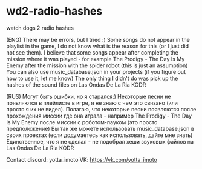 # wd2-radio-hashes
watch dogs 2 radio hashes

(ENG)
There may be errors, but I tried :)
Some songs do not appear in the playlist in the game, I do not know what is the reason for this (or I just did not see them). I believe that some songs appear after completing the mission where it was played - for example The Prodigy - The Day Is My Enemy after the mission with the spider robot (this is just an assumption)
You can also use music_database.json in your projects (if you figure out how to use it, let me know) The only thing I didn't do was pick up the hashes of the sound files on Las Ondas De La Ria KODR

(RUS)
Могут быть ошибки, но я старался:)
Некоторые песни не появляются в плейлисте в игре, я не знаю с чем это связано (или просто я их не видел). Полагаю, что некоторые песни появляются после прохождения миссии где она играла - например The Prodigy - The Day Is My Enemy после миссии с роботом-пауком (это просто предположение)
Вы так же можете использовать music_database.json в своих проектах (если додумаетесь как использовать, дайте мне знать) Единственное, что я не сделал - не подобрал хеши звуковых файлов на Las Ondas De La Ria KODR

Contact discord: yotta_imoto
VK: https://vk.com/yotta_imoto

